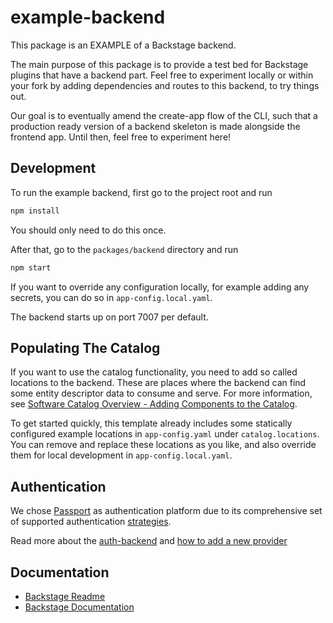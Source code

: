 # example-backend

This package is an EXAMPLE of a Backstage backend.

The main purpose of this package is to provide a test bed for Backstage plugins
that have a backend part. Feel free to experiment locally or within your fork by
adding dependencies and routes to this backend, to try things out.

Our goal is to eventually amend the create-app flow of the CLI, such that a
production ready version of a backend skeleton is made alongside the frontend
app. Until then, feel free to experiment here!

## Development

To run the example backend, first go to the project root and run

```bash
npm install
```

You should only need to do this once.

After that, go to the `packages/backend` directory and run

```bash
npm start
```

If you want to override any configuration locally, for example adding any secrets,
you can do so in `app-config.local.yaml`.

The backend starts up on port 7007 per default.

## Populating The Catalog

If you want to use the catalog functionality, you need to add so called
locations to the backend. These are places where the backend can find some
entity descriptor data to consume and serve. For more information, see
[Software Catalog Overview - Adding Components to the Catalog](https://backstage.io/docs/features/software-catalog/#adding-components-to-the-catalog).

To get started quickly, this template already includes some statically configured example locations
in `app-config.yaml` under `catalog.locations`. You can remove and replace these locations as you
like, and also override them for local development in `app-config.local.yaml`.

## Authentication

We chose [Passport](http://www.passportjs.org/) as authentication platform due
to its comprehensive set of supported authentication
[strategies](http://www.passportjs.org/packages/).

Read more about the
[auth-backend](https://github.com/backstage/backstage/blob/master/plugins/auth-backend/README.md)
and
[how to add a new provider](https://github.com/backstage/backstage/blob/master/docs/auth/add-auth-provider.md)

## Documentation

- [Backstage Readme](https://github.com/backstage/backstage/blob/master/README.md)
- [Backstage Documentation](https://backstage.io/docs)
